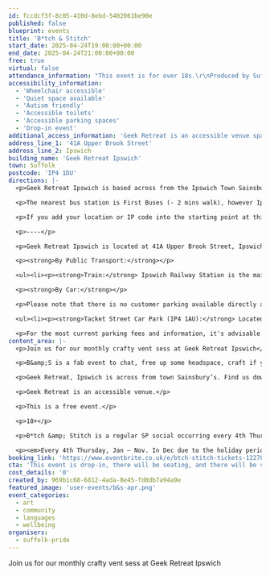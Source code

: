 ```yaml
---
id: fccdcf3f-8c05-410d-8ebd-5402061be90e
published: false
blueprint: events
title: 'B*tch & Stitch'
start_date: 2025-04-24T19:00:00+00:00
end_date: 2025-04-24T21:00:00+00:00
free: true
virtual: false
attendance_information: "This event is for over 18s.\r\nProduced by Suffolk Pride it's aimed at the LGBTQIA+ community and their allies. However, B&S is about providing a safe space to vent about your week/month, have a catch up, bit of a gossip and enjoy some crafting if you're capable. If you can respect the space, practice kindness and join in, you're welcome to drop by."
accessibility_information:
  - 'Wheelchair accessible'
  - 'Quiet space available'
  - 'Autism friendly'
  - 'Accessible toilets'
  - 'Accessible parking spaces'
  - 'Drop-in event'
additional_access_information: 'Geek Retreat is an accessible venue space. Every B&S session takes place downstairs to accommodate participants with mobility issues.'
address_line_1: '41A Upper Brook Street'
address_line_2: Ipswich
building_name: 'Geek Retreat Ipswich'
town: Suffolk
postcode: 'IP4 1DU'
directions: |-
  <p>Geek Retreat Ipswich is based across from the Ipswich Town Sainsbury's.</p>

  <p>The nearest bus station is First Buses (- 2 mins walk), however Ipswich Buses (5 mins walk) is also within walking distance.</p>

  <p>If you add your location or IP code into the starting point at this <a href="https://www.google.com/maps/dir//41A+Upper+Brook+St,+Suffolk+IP4+1DU/@52.0563317,1.0739185,12z/data=!4m8!4m7!1m0!1m5!1m1!1s0x47d9a1616beba2c5:0x7074b2384a0e0c4c!2m2!1d1.1563187!2d52.0563604?entry=ttu&amp;g_ep=EgoyMDI1MDQwNy4wIKXMDSoASAFQAw%3D%3D">Google Maps link</a> you'll find your way to Geek Retreat.</p>

  <p>----</p>

  <p>Geek Retreat Ipswich is located at 41A Upper Brook Street, Ipswich, IP4 1DU. ​</p>

  <p><strong>By Public Transport:</strong></p>

  <ul><li><p><strong>Train:</strong> Ipswich Railway Station is the main train station in Ipswich. From the station, Geek Retreat Ipswich is approximately a 20-minute walk. Alternatively, you can take a local bus or taxi from the station to the venue.​</p></li><li><p><strong>Bus:</strong> Several bus routes serve the town center and have stops near Upper Brook Street. Check local bus schedules for the most convenient route.​</p></li></ul>

  <p><strong>By Car:</strong></p>

  <p>Please note that there is no customer parking available directly at the store. However, there are nearby parking options:​</p>

  <ul><li><p><strong>Tacket Street Car Park (IP4 1AU):</strong> Located a 2-minute walk from the store. As of August 2024, parking costs are £1.45 for 1 hour, £2.90 for 2 hours, or £4.95 for the whole day. ​</p></li><li><p><strong>Cox Lane Car Park (IP4 1HT):</strong> Situated right behind Tacket Street Car Park, approximately a 3-minute walk to the store, with similar pricing.</p></li><li><p><strong>Cromwell Square Car Park (IP1 1TR):</strong> About a 6-minute walk from the store. On weekdays, it costs £2.50 if you arrive after 2 pm. ​</p></li></ul>

  <p>For the most current parking fees and information, it's advisable to check the respective car park's official website or app.</p>
content_area: |-
  <p>Join us for our monthly crafty vent sess at Geek Retreat Ipswich</p>

  <p>B&amp;S is a fab event to chat, free up some headspace, craft if you can and admire some pretty cool creatives. Fancy joining in? No skills needed. Any craft will do. Endless topics to rant about. This is your invitation to come along, solo or bring a friend for moral support.</p>

  <p>Geek Retreat, Ipswich is across from town Sainsbury’s. Find us downstairs at the tables by the till.</p>

  <p>Geek Retreat is an accessible venue.</p>

  <p>This is a free event.</p>

  <p>18+</p>

  <p>B*tch &amp; Stitch is a regular SP social occurring every 4th Thursday of the month*.</p>

  <p><em>Every 4th Thursday, Jan – Nov. In Dec due to the holiday period, B&amp;S occurs on the 3rd Thursday</em></p>
booking_link: 'https://www.eventbrite.co.uk/e/btch-stitch-tickets-1227831329559?utm-campaign=social&utm-content=attendeeshare&utm-medium=discovery&utm-term=listing&utm-source=cp&aff=ebdsshcopyurl'
cta: 'This event is drop-in, there will be seating, and there will be space. However, we understand booking helps so feel free to book on the link above on Eventbrite. This link will also provide you with all the other B&S dates running throughout the year.'
cost_details: '0'
created_by: 969b1c68-6812-4ada-8e45-fd8db7a94a9e
featured_image: 'user-events/b&s-apr.png'
event_categories:
  - art
  - community
  - languages
  - wellbeing
organisers:
  - suffolk-pride
---
```

Join us for our monthly crafty vent sess at Geek Retreat Ipswich